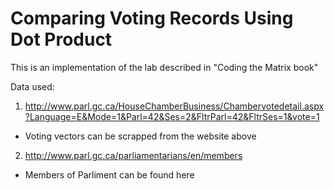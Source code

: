 # Comparing Voting Records Using Dot Product
This is an implementation of the lab described in "Coding the Matrix book"

Data used:
1. http://www.parl.gc.ca/HouseChamberBusiness/Chambervotedetail.aspx?Language=E&Mode=1&Parl=42&Ses=2&FltrParl=42&FltrSes=1&vote=1
  * Voting vectors can be scrapped from the website above
2. http://www.parl.gc.ca/parliamentarians/en/members
  * Members of Parliment can be found here
